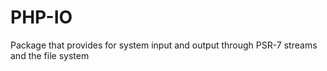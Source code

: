 # PHP-IO
Package that provides for system input and output through PSR-7 streams and the file system
